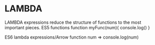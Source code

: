 # LAMBDA

LAMBDA expressions reduce the structure of functions to the most important pieces.
ES5 functions
function myFunc(num){
         console.log()
}

ES6 lambda expressions/Arrow function
num => console.log(num)
